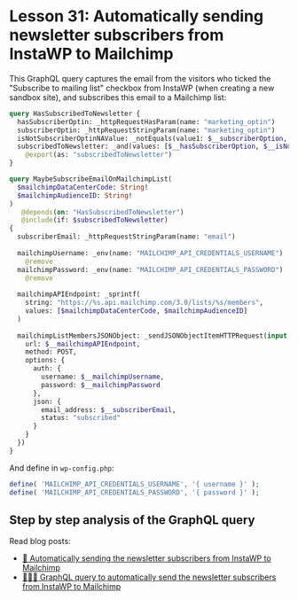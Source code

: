 # Lesson 31: Automatically sending newsletter subscribers from InstaWP to Mailchimp

This GraphQL query captures the email from the visitors who ticked the "Subscribe to mailing list" checkbox from InstaWP (when creating a new sandbox site), and subscribes this email to a Mailchimp list:

```graphql
query HasSubscribedToNewsletter {
  hasSubscriberOptin: _httpRequestHasParam(name: "marketing_optin")
  subscriberOptin: _httpRequestStringParam(name: "marketing_optin")
  isNotSubscriberOptinNAValue: _notEquals(value1: $__subscriberOption, value2: "NA")
  subscribedToNewsletter: _and(values: [$__hasSubscriberOption, $__isNotSubscriberOptionNAValue])
    @export(as: "subscribedToNewsletter")
}

query MaybeSubscribeEmailOnMailchimpList(
  $mailchimpDataCenterCode: String!
  $mailchimpAudienceID: String!
)
   @depends(on: "HasSubscribedToNewsletter")
   @include(if: $subscribedToNewsletter)
{
  subscriberEmail: _httpRequestStringParam(name: "email")
  
  mailchimpUsername: _env(name: "MAILCHIMP_API_CREDENTIALS_USERNAME")
    @remove
  mailchimpPassword: _env(name: "MAILCHIMP_API_CREDENTIALS_PASSWORD")
    @remove
  
  mailchimpAPIEndpoint: _sprintf(
    string: "https://%s.api.mailchimp.com/3.0/lists/%s/members",
    values: [$mailchimpDataCenterCode, $mailchimpAudienceID]
  )
  
  mailchimpListMembersJSONObject: _sendJSONObjectItemHTTPRequest(input: {
    url: $__mailchimpAPIEndpoint,
    method: POST,
    options: {
      auth: {
        username: $__mailchimpUsername,
        password: $__mailchimpPassword
      },
      json: {
        email_address: $__subscriberEmail,
        status: "subscribed"
      }
    }
  })
}
```

And define in `wp-config.php`:

```php
define( 'MAILCHIMP_API_CREDENTIALS_USERNAME', '{ username }' );
define( 'MAILCHIMP_API_CREDENTIALS_PASSWORD', '{ password }' );
```

## Step by step analysis of the GraphQL query

Read blog posts:

- [🚀 Automatically sending the newsletter subscribers from InstaWP to Mailchimp](https://gatographql.com/blog/instawp-gatographql/)
- [👨🏻‍🏫 GraphQL query to automatically send the newsletter subscribers from InstaWP to Mailchimp](https://gatographql.com/blog/instawp-gatographql-query/)
